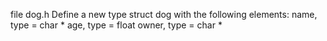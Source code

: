 file dog.h Define a new type struct dog with the following elements:
name, type = char *
age, type = float
owner, type = char *



